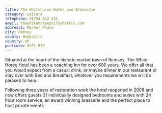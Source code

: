 ```yaml
---
title: The Whitehorse Hotel and Brasserie
category: Leisure
telephone: 01794 512 431
email: thewhitehorse@silkshotels.com
address1: Market Place
city: Romsey
county: Hampshire
country: UK
postcode: SO51 8ZJ
---
```

Situated at the heart of the historic market town of Romsey, The White Horse Hotel has been a coaching Inn for over 600 years. We offer all that you would expect  from a casual drink, or maybe dinner in our restaurant or stay over with Bed and  Breakfast, whatever you requirements we will be pleased to help.

Following three years of restoration work the hotel reopened in 2008 and now offers guests 31 individually designed bedrooms and suites with 24 hour room service, an award winning brasserie and the perfect place to host private events
